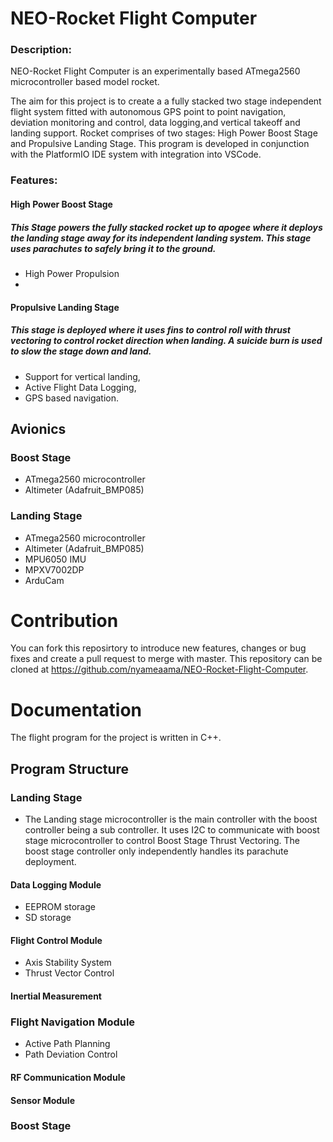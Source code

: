 # NEO-Rocket Flight Computer

### Description:

NEO-Rocket Flight Computer is an experimentally based ATmega2560 microcontroller based model rocket.

The aim for this project is to create a a fully stacked two stage independent flight system fitted with autonomous GPS point to point navigation, deviation monitoring and control, data logging,and vertical takeoff and landing support. Rocket comprises
of two stages: High Power Boost Stage and Propulsive Landing Stage. This program is developed in conjunction with the PlatformIO IDE system with integration into VSCode. 

### Features:

#### High Power Boost Stage

##### This Stage powers the fully stacked rocket up to apogee where it deploys the landing stage away for its independent landing system. This stage uses parachutes to safely bring it to the ground.

* High Power Propulsion
* 

#### Propulsive Landing Stage

##### This stage is deployed where it uses fins to control roll with thrust vectoring to control rocket direction when landing. A suicide burn is used to slow the stage down and land.

* Support for vertical landing,
* Active Flight Data Logging,
* GPS based navigation.

## Avionics

### Boost Stage

*  ATmega2560 microcontroller
*  Altimeter (Adafruit_BMP085)


### Landing Stage

* ATmega2560 microcontroller
* Altimeter (Adafruit_BMP085)
* MPU6050 IMU 
* MPXV7002DP
* ArduCam


# Contribution

You can fork this reposirtory to introduce new features, changes or bug fixes and create a pull request to merge with master. This repository can be cloned at https://github.com/nyameaama/NEO-Rocket-Flight-Computer. 

# Documentation

The flight program for the project is written in C++. 


## Program Structure

### Landing Stage

* The Landing stage microcontroller is the main controller with the boost controller being a sub controller. It uses I2C to communicate with boost stage microcontroller to control Boost Stage Thrust Vectoring. The boost stage controller only independently handles its parachute deployment.

#### Data Logging Module
* EEPROM storage
* SD storage

#### Flight Control Module
* Axis Stability System
* Thrust Vector Control

#### Inertial Measurement

### Flight Navigation Module
* Active Path Planning
* Path Deviation Control

#### RF Communication Module

#### Sensor Module

### Boost Stage 



